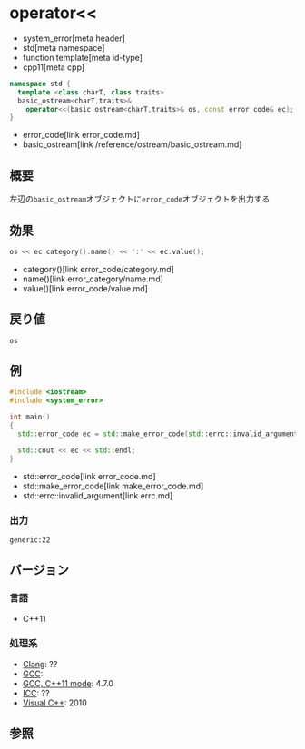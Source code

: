 # operator<<
* system_error[meta header]
* std[meta namespace]
* function template[meta id-type]
* cpp11[meta cpp]

```cpp
namespace std {
  template <class charT, class traits>
  basic_ostream<charT,traits>&
    operator<<(basic_ostream<charT,traits>& os, const error_code& ec);
}
```
* error_code[link error_code.md]
* basic_ostream[link /reference/ostream/basic_ostream.md]

## 概要
左辺の`basic_ostream`オブジェクトに`error_code`オブジェクトを出力する


## 効果
```cpp
os << ec.category().name() << ':' << ec.value();
```
* category()[link error_code/category.md]
* name()[link error_category/name.md]
* value()[link error_code/value.md]


## 戻り値
`os`


## 例
```cpp example
#include <iostream>
#include <system_error>

int main()
{
  std::error_code ec = std::make_error_code(std::errc::invalid_argument);

  std::cout << ec << std::endl;
}
```
* std::error_code[link error_code.md]
* std::make_error_code[link make_error_code.md]
* std::errc::invalid_argument[link errc.md]

### 出力
```
generic:22
```

## バージョン
### 言語
- C++11

### 処理系
- [Clang](/implementation.md#clang): ??
- [GCC](/implementation.md#gcc): 
- [GCC, C++11 mode](/implementation.md#gcc): 4.7.0
- [ICC](/implementation.md#icc): ??
- [Visual C++](/implementation.md#visual_cpp): 2010


## 参照

